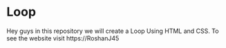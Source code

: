 # Loop
Hey guys in this repository we will create a Loop Using HTML and CSS. To see the website visit https://RoshanJ45

